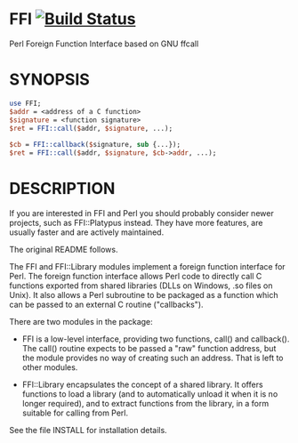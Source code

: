 # FFI [![Build Status](https://secure.travis-ci.org/Perl5-FFI/FFI.png)](http://travis-ci.org/Perl5-FFI/FFI)

Perl Foreign Function Interface based on GNU ffcall

# SYNOPSIS

```perl
use FFI;
$addr = <address of a C function>
$signature = <function signature>
$ret = FFI::call($addr, $signature, ...);
 
$cb = FFI::callback($signature, sub {...});
$ret = FFI::call($addr, $signature, $cb->addr, ...);
```

# DESCRIPTION

If you are interested in FFI and Perl you should probably consider newer 
projects, such as FFI::Platypus instead.  They have more 
features, are usually faster and are actively maintained.

The original README follows.

The FFI and FFI::Library modules implement a foreign function interface 
for Perl.  The foreign function interface allows Perl code to directly 
call C functions exported from shared libraries (DLLs on Windows, .so 
files on Unix). It also allows a Perl subroutine to be packaged as a 
function which can be passed to an external C routine ("callbacks").

There are two modules in the package:

- FFI is a low-level interface, providing two functions, call() and
  callback(). The call() routine expects to be passed a "raw" function
  address, but the module provides no way of creating such an address.
  That is left to other modules.

- FFI::Library encapsulates the concept of a shared library. It offers
  functions to load a library (and to automatically unload it when it is
  no longer required), and to extract functions from the library, in a
  form suitable for calling from Perl.

See the file INSTALL for installation details.
